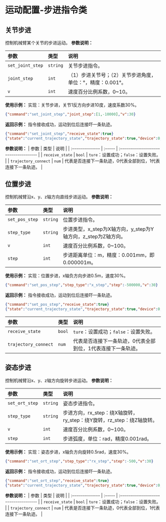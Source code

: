 # 运动配置-步进指令类



## 关节步进

控制机械臂某个关节的步进运动。
**参数说明：**

| 参数             | 类型 | 说明                                                        |
| :--------------- | :--- | :---------------------------------------------------------- |
| `set_joint_step` |   `string`   | 关节步进指令。                                                  |
| `joint_step`     |   `int`   | （1）步进关节号；（2）关节步进角度，单位：°，精度：0.001°。 |
| `v`              |   `int`   | 速度百分比例系数，0~10。                                     |

**使用示例：**
实现：关节步进，关节1反方向步进10度，速度系数30%。

```json
{"command":"set_joint_step","joint_step":[1,-10000],"v":30}
```

**返回示例：**
指令接收成功，运动到位后连接吓一条轨迹。

```json
{"command":"set_joint_step","receive_state":true}
{"state":"current_trajectory_state","trajectory_state":true,"device":0,"trajectory_connect":1}
```

**参数说明：**
| 参数            | 类型   | 说明                                  |
| :-------------- | :----- | :------------------------------------ |
| `receive_state` | `bool` | `ture`：设置成功；`false`：设置失败。 |
| `trajectory_connect` | `num` | 代表是否连接下一条轨迹，0代表全部到位，1代表连接下一条轨迹。 |

## 位置步进

控制机械臂沿x、y、z轴方向直线步进运动。
**参数说明：**

| 参数           | 类型 | 说明                                                         |
| :------------- | :--- | :----------------------------------------------------------- |
| `set_pos_step` |   `string`   | 位置步进指令。                                                   |
| `step_type`    |   `string`   | 步进类型，x_step为X轴方向，y_step为Y轴方向，z_step为Z轴方向。 |
| `v`            |   `int`   | 速度百分比例系数，0~100。                                    |
| `step`         |   `int`   | 步进距离单位：m，精度：0.001mm，即0.000001m。                |

**使用示例：**
实现：位置步进，x轴负方向步进0.5m，速度30%。

```json
{"command":"set_pos_step","step_type":"x_step","step":-500000,"v":30}
```

**返回示例：**
指令接收成功，运动到位后连接吓一条轨迹。

```json
{"command":"set_pos_step","receive_state":true}
{"state":"current_trajectory_state","trajectory_state":true,"device":0,"trajectory_connect":1}
```

| 参数            | 类型   | 说明                                  |
| :-------------- | :----- | :------------------------------------ |
| `receive_state` | `bool` | `ture`：设置成功；`false`：设置失败。 |
| `trajectory_connect` | `num` | 代表是否连接下一条轨迹，0代表全部到位，1代表连接下一条轨迹。 |

## 姿态步进

控制机械臂沿x、y、z轴方向旋转步进运动。
**参数说明：**

| 参数           | 类型 | 说明                                                         |
| :------------- | :--- | :----------------------------------------------------------- |
| `set_ort_step` |   `string`   | 姿态步进指令。                                                   |
| `step_type`    |   `string`   | 步进方向，rx_step：绕X轴旋转，ry_step：绕Y旋转，rz_step：绕Z轴旋转。 |
| `v`            |   `int`   | 速度百分比例系数，0~100。                                    |
| `step`         |   `int`   | 步进弧度，单位：rad，精度0.001rad。                          |

**使用示例：**
实现：姿态步进，x轴负方向旋转0.5rad，速度30%。

```json
{"command":"set_ort_step","step_type":"rx_step","step":-500,"v":30}
```

**返回示例：**
指令接收成功，运动到位后连接吓一条轨迹。

```json
{"command":"set_ort_step","receive_state":true}
{"state":"current_trajectory_state","trajectory_state":true,"device":0,"trajectory_connect":1}
```

**参数说明：**
| 参数            | 类型   | 说明                                  |
| :-------------- | :----- | :------------------------------------ |
| `receive_state` | `bool` | `ture`：设置成功；`false`：设置失败。 |
| `trajectory_connect` | `num` | 代表是否连接下一条轨迹，0代表全部到位，1代表连接下一条轨迹。 |
